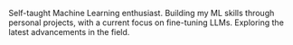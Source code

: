 Self-taught Machine Learning enthusiast. Building my ML skills through personal projects, with a current focus on fine-tuning LLMs. Exploring the latest advancements in the field.
